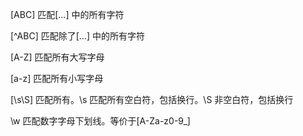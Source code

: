 [ABC] 匹配[...] 中的所有字符

[^ABC] 匹配除了[...] 中的所有字符

[A-Z] 匹配所有大写字母

[a-z] 匹配所有小写字母

[\s\S] 匹配所有。\s 匹配所有空白符，包括换行。\S 非空白符，包括换行

\w 匹配数字字母下划线。等价于[A-Za-z0-9_]